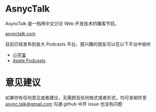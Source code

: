 # AsnycTalk

AsyncTalk 是一档用中文讨论 Web 开发技术的播客节目。

[asynctalk.com](https://asynctalk.com)

目前已经发布到各大 Podcasts 平台，感兴趣的朋友可以在以下平台中收听

- [小宇宙](https://www.xiaoyuzhoufm.com/podcast/61684ce4d8fa23fb00fc4d3a)
- [Apple Podcasts](https://podcasts.apple.com/cn/podcast/asynctalk-s01/id1590369272)

# 意见建议

如果你有任何意见或者建议，无需顾及任何格式或者形式，均可发邮件至 [async.talk@gmail.com](mailto:async.talk@gmail.com) 沟通
github 中开 issue 也没有问题
